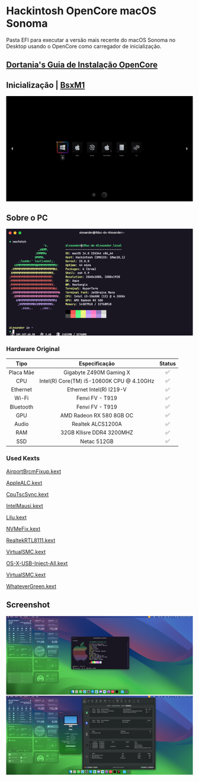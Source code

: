 
# Hackintosh OpenCore macOS Sonoma

Pasta EFI para executar a versão mais recente do macOS Sonoma no Desktop usando o OpenCore como carregador de inicialização.

## [Dortania's Guia de Instalação OpenCore](https://dortania.github.io/OpenCore-Install-Guide)

## Inicialização | [BsxM1](https://github.com/blackosx/BsxM1)

![NeoFecth](.github/preview_ui.jpg)

## Sobre o PC

![NeoFecth](.github/neo_fetch.png)

### Hardware Original

| Tipo      | Especificação                             | Status |
|:---------:|:-----------------------------------------:|:------:|
| Placa Mãe | Gigabyte Z490M Gaming X                   | ✅      |
| CPU       | Intel(R) Core(TM) i5-10600K CPU @ 4.10GHz | ✅      |
| Ethernet  | Ethernet Intel(R) I219-V                  | ✅      |
| Wi-Fi     | Fenvi FV - T919                           | ✅      |
| Bluetooth | Fenvi FV - T919                           | ✅      |
| GPU       | AMD Radeon RX 580 8GB OC                  | ✅      |
| Audio     | Realtek ALCS1200A                         | ✅      |
| RAM       | 32GB Kllisre DDR4 3200MHZ                 | ✅      |
| SSD       | Netac 512GB                               | ✅      |

### Used Kexts

[AirportBrcmFixup.kext](https://github.com/acidanthera/AirportBrcmFixup)

[AppleALC.kext](https://github.com/acidanthera/AppleALC)

[CpuTscSync.kext](https://github.com/acidanthera/CpuTscSync)

[IntelMausi.kext](https://github.com/acidanthera/IntelMausi)

[Lilu.kext](https://github.com/acidanthera/Lilu)

[NVMeFix.kext](https://github.com/acidanthera/NVMeFix)

[RealtekRTL8111.kext](https://github.com/acidanthera/RestrictEvents)

[VirtualSMC.kext](https://github.com/acidanthera/VirtualSMC/releases)

[OS-X-USB-Inject-All.kext](https://github.com/Sniki/OS-X-USB-Inject-All)

[VirtualSMC.kext](https://github.com/acidanthera/VirtualSMC)

[WhateverGreen.kext](https://github.com/acidanthera/WhateverGreen)

## Screenshot

![Print 1](.github/screen_1.png)
![Print 2](.github/screen_2.png)

